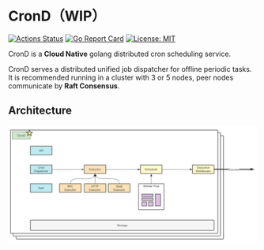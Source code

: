 # CronD（WIP）
[![Actions Status](https://github.com/KevinWu0904/crond/actions/workflows/go.yml/badge.svg)](https://github.com/KevinWu0904/crond/actions/workflows/go.yml)
[![Go Report Card](https://goreportcard.com/badge/KevinWu0904/crond)](https://goreportcard.com/report/github.com/KevinWu0904/crond)
[![License: MIT](https://img.shields.io/badge/License-MIT-green.svg)](https://github.com/KevinWu0904/crond/blob/main/LICENSE)

CronD is a **Cloud Native** golang distributed cron scheduling service.

CronD serves a distributed unified job dispatcher for offline periodic tasks. It is recommended running in
a cluster with 3 or 5 nodes, peer nodes communicate by **Raft Consensus**.

## Architecture
![CronD Architecture](./docs/images/architecture.png)